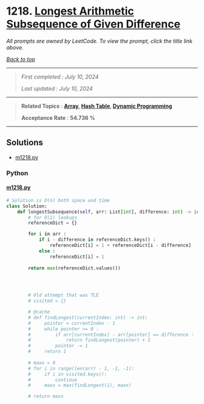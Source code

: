 # 1218. [Longest Arithmetic Subsequence of Given Difference](<https://leetcode.com/problems/longest-arithmetic-subsequence-of-given-difference>)

*All prompts are owned by LeetCode. To view the prompt, click the title link above.*

*[Back to top](<../README.md>)*

------

> *First completed : July 10, 2024*
>
> *Last updated : July 10, 2024*

------

> **Related Topics** : **[Array](<by_topic/Array.md>), [Hash Table](<by_topic/Hash Table.md>), [Dynamic Programming](<by_topic/Dynamic Programming.md>)**
>
> **Acceptance Rate** : **54.736 %**

------

## Solutions

- [m1218.py](<../my-submissions/m1218.py>)
### Python
#### [m1218.py](<../my-submissions/m1218.py>)
```Python
# Solution is O(n) both space and time
class Solution:
    def longestSubsequence(self, arr: List[int], difference: int) -> int:
        # for O(1) lookups
        referenceDict = {}

        for i in arr :
            if i - difference in referenceDict.keys() :
                referenceDict[i] = 1 + referenceDict[i - difference]
            else :
                referenceDict[i] = 1
            
        return max(referenceDict.values())
        



        # Old attempt that was TLE
        # visited = {}

        # @cache
        # def findLongest(currentIndex: int) -> int:
        #     pointer = currentIndex - 1
        #     while pointer >= 0 :
        #         if arr[currentIndex] - arr[pointer] == difference :
        #             return findLongest(pointer) + 1
        #         pointer -= 1
        #     return 1
        
        # maxx = 0
        # for i in range(len(arr) - 1, -1, -1):
        #     if i in visited.keys():
        #         continue
        #     maxx = max(findLongest(i), maxx)

        # return maxx
```

